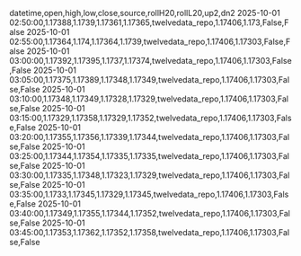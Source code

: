 datetime,open,high,low,close,source,rollH20,rollL20,up2,dn2
2025-10-01 02:50:00,1.17388,1.1739,1.17361,1.17365,twelvedata_repo,1.17406,1.173,False,False
2025-10-01 02:55:00,1.17364,1.174,1.17364,1.1739,twelvedata_repo,1.17406,1.17303,False,False
2025-10-01 03:00:00,1.17392,1.17395,1.1737,1.17374,twelvedata_repo,1.17406,1.17303,False,False
2025-10-01 03:05:00,1.17375,1.17389,1.17348,1.17349,twelvedata_repo,1.17406,1.17303,False,False
2025-10-01 03:10:00,1.17348,1.17349,1.17328,1.17329,twelvedata_repo,1.17406,1.17303,False,False
2025-10-01 03:15:00,1.17329,1.17358,1.17329,1.17352,twelvedata_repo,1.17406,1.17303,False,False
2025-10-01 03:20:00,1.17355,1.17356,1.17339,1.17344,twelvedata_repo,1.17406,1.17303,False,False
2025-10-01 03:25:00,1.17344,1.17354,1.17335,1.17335,twelvedata_repo,1.17406,1.17303,False,False
2025-10-01 03:30:00,1.17335,1.17348,1.17323,1.17329,twelvedata_repo,1.17406,1.17303,False,False
2025-10-01 03:35:00,1.1733,1.17345,1.17329,1.17345,twelvedata_repo,1.17406,1.17303,False,False
2025-10-01 03:40:00,1.17349,1.17355,1.17344,1.17352,twelvedata_repo,1.17406,1.17303,False,False
2025-10-01 03:45:00,1.17353,1.17362,1.17352,1.17358,twelvedata_repo,1.17406,1.17303,False,False
